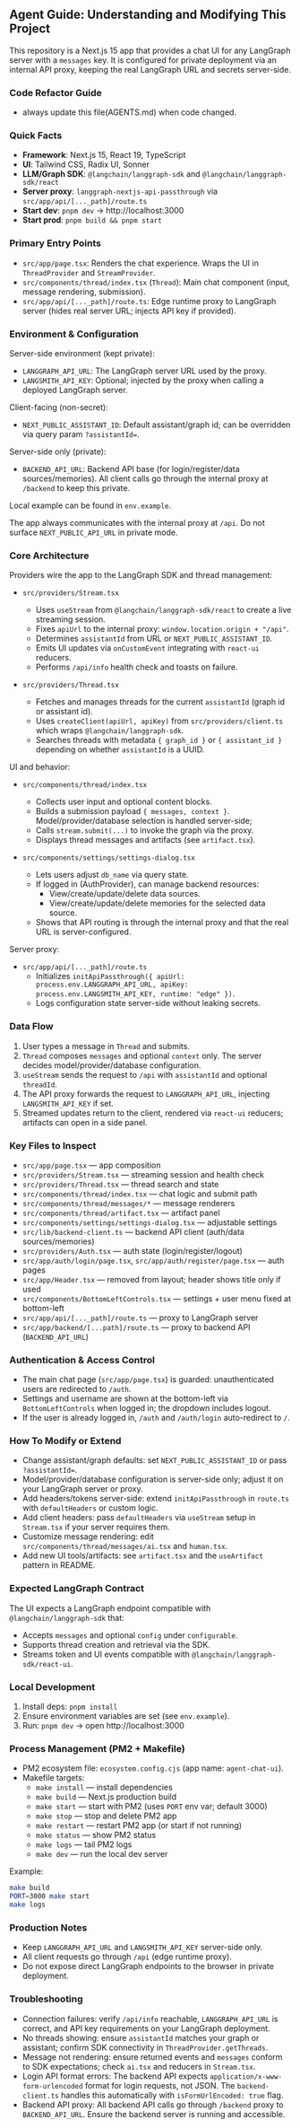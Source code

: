 ## Agent Guide: Understanding and Modifying This Project

This repository is a Next.js 15 app that provides a chat UI for any LangGraph server with a `messages` key. It is configured for private deployment via an internal API proxy, keeping the real LangGraph URL and secrets server-side.

### Code Refactor Guide
- always update this file(AGENTS.md) when code changed.

### Quick Facts
- **Framework**: Next.js 15, React 19, TypeScript
- **UI**: Tailwind CSS, Radix UI, Sonner
- **LLM/Graph SDK**: `@langchain/langgraph-sdk` and `@langchain/langgraph-sdk/react`
- **Server proxy**: `langgraph-nextjs-api-passthrough` via `src/app/api/[..._path]/route.ts`
- **Start dev**: `pnpm dev` → http://localhost:3000
- **Start prod**: `pnpm build && pnpm start`

### Primary Entry Points
- `src/app/page.tsx`: Renders the chat experience. Wraps the UI in `ThreadProvider` and `StreamProvider`.
- `src/components/thread/index.tsx` (`Thread`): Main chat component (input, message rendering, submission).
- `src/app/api/[..._path]/route.ts`: Edge runtime proxy to LangGraph server (hides real server URL; injects API key if provided).

### Environment & Configuration
Server-side environment (kept private):
- `LANGGRAPH_API_URL`: The LangGraph server URL used by the proxy.
- `LANGSMITH_API_KEY`: Optional; injected by the proxy when calling a deployed LangGraph server.

Client-facing (non-secret):
- `NEXT_PUBLIC_ASSISTANT_ID`: Default assistant/graph id; can be overridden via query param `?assistantId=`.

Server-side only (private):
- `BACKEND_API_URL`: Backend API base (for login/register/data sources/memories). All client calls go through the internal proxy at `/backend` to keep this private.

Local example can be found in `env.example`.

The app always communicates with the internal proxy at `/api`. Do not surface `NEXT_PUBLIC_API_URL` in private mode.

### Core Architecture
Providers wire the app to the LangGraph SDK and thread management:
- `src/providers/Stream.tsx`
  - Uses `useStream` from `@langchain/langgraph-sdk/react` to create a live streaming session.
  - Fixes `apiUrl` to the internal proxy: `window.location.origin + "/api"`.
  - Determines `assistantId` from URL or `NEXT_PUBLIC_ASSISTANT_ID`.
  - Emits UI updates via `onCustomEvent` integrating with `react-ui` reducers.
  - Performs `/api/info` health check and toasts on failure.

- `src/providers/Thread.tsx`
  - Fetches and manages threads for the current `assistantId` (graph id or assistant id).
  - Uses `createClient(apiUrl, apiKey)` from `src/providers/client.ts` which wraps `@langchain/langgraph-sdk`.
  - Searches threads with metadata `{ graph_id }` or `{ assistant_id }` depending on whether `assistantId` is a UUID.

UI and behavior:
- `src/components/thread/index.tsx`
  - Collects user input and optional content blocks.
  - Builds a submission payload `{ messages, context }`. Model/provider/database selection is handled server-side;
  - Calls `stream.submit(...)` to invoke the graph via the proxy.
  - Displays thread messages and artifacts (see `artifact.tsx`).

- `src/components/settings/settings-dialog.tsx`
  - Lets users adjust `db_name` via query state.
  - If logged in (AuthProvider), can manage backend resources:
    - View/create/update/delete data sources.
    - View/create/update/delete memories for the selected data source.
  - Shows that API routing is through the internal proxy and that the real URL is server-configured.

Server proxy:
- `src/app/api/[..._path]/route.ts`
  - Initializes `initApiPassthrough({ apiUrl: process.env.LANGGRAPH_API_URL, apiKey: process.env.LANGSMITH_API_KEY, runtime: "edge" })`.
  - Logs configuration state server-side without leaking secrets.

### Data Flow
1. User types a message in `Thread` and submits.
2. `Thread` composes `messages` and optional `context` only. The server decides model/provider/database configuration.
3. `useStream` sends the request to `/api` with `assistantId` and optional `threadId`.
4. The API proxy forwards the request to `LANGGRAPH_API_URL`, injecting `LANGSMITH_API_KEY` if set.
5. Streamed updates return to the client, rendered via `react-ui` reducers; artifacts can open in a side panel.

### Key Files to Inspect
- `src/app/page.tsx` — app composition
- `src/providers/Stream.tsx` — streaming session and health check
- `src/providers/Thread.tsx` — thread search and state
- `src/components/thread/index.tsx` — chat logic and submit path
- `src/components/thread/messages/*` — message renderers
- `src/components/thread/artifact.tsx` — artifact panel
- `src/components/settings/settings-dialog.tsx` — adjustable settings
- `src/lib/backend-client.ts` — backend API client (auth/data sources/memories)
- `src/providers/Auth.tsx` — auth state (login/register/logout)
- `src/app/auth/login/page.tsx`, `src/app/auth/register/page.tsx` — auth pages
- `src/app/Header.tsx` — removed from layout; header shows title only if used
- `src/components/BottomLeftControls.tsx` — settings + user menu fixed at bottom-left
- `src/app/api/[..._path]/route.ts` — proxy to LangGraph server
- `src/app/backend/[...path]/route.ts` — proxy to backend API (`BACKEND_API_URL`)

### Authentication & Access Control
- The main chat page (`src/app/page.tsx`) is guarded: unauthenticated users are redirected to `/auth`.
- Settings and username are shown at the bottom-left via `BottomLeftControls` when logged in; the dropdown includes logout.
- If the user is already logged in, `/auth` and `/auth/login` auto-redirect to `/`.

### How To Modify or Extend
- Change assistant/graph defaults: set `NEXT_PUBLIC_ASSISTANT_ID` or pass `?assistantId=`.
- Model/provider/database configuration is server-side only; adjust it on your LangGraph server or proxy.
- Add headers/tokens server-side: extend `initApiPassthrough` in `route.ts` with `defaultHeaders` or custom logic.
- Add client headers: pass `defaultHeaders` via `useStream` setup in `Stream.tsx` if your server requires them.
- Customize message rendering: edit `src/components/thread/messages/ai.tsx` and `human.tsx`.
- Add new UI tools/artifacts: see `artifact.tsx` and the `useArtifact` pattern in README.

### Expected LangGraph Contract
The UI expects a LangGraph endpoint compatible with `@langchain/langgraph-sdk` that:
- Accepts `messages` and optional `config` under `configurable`.
- Supports thread creation and retrieval via the SDK.
- Streams token and UI events compatible with `@langchain/langgraph-sdk/react-ui`.

### Local Development
1. Install deps: `pnpm install`
2. Ensure environment variables are set (see `env.example`).
3. Run: `pnpm dev` → open http://localhost:3000

### Process Management (PM2 + Makefile)
- PM2 ecosystem file: `ecosystem.config.cjs` (app name: `agent-chat-ui`).
- Makefile targets:
  - `make install` — install dependencies
  - `make build` — Next.js production build
  - `make start` — start with PM2 (uses `PORT` env var; default 3000)
  - `make stop` — stop and delete PM2 app
  - `make restart` — restart PM2 app (or start if not running)
  - `make status` — show PM2 status
  - `make logs` — tail PM2 logs
  - `make dev` — run the local dev server

Example:
```bash
make build
PORT=3000 make start
make logs
```

### Production Notes
- Keep `LANGGRAPH_API_URL` and `LANGSMITH_API_KEY` server-side only.
- All client requests go through `/api` (edge runtime proxy).
- Do not expose direct LangGraph endpoints to the browser in private deployment.

### Troubleshooting
- Connection failures: verify `/api/info` reachable, `LANGGRAPH_API_URL` is correct, and API key requirements on your LangGraph deployment.
- No threads showing: ensure `assistantId` matches your graph or assistant; confirm SDK connectivity in `ThreadProvider.getThreads`.
- Message not rendering: ensure returned events and `messages` conform to SDK expectations; check `ai.tsx` and reducers in `Stream.tsx`.
- Login API format errors: The backend API expects `application/x-www-form-urlencoded` format for login requests, not JSON. The `backend-client.ts` handles this automatically with `isFormUrlEncoded: true` flag.
- Backend API proxy: All backend API calls go through `/backend` proxy to `BACKEND_API_URL`. Ensure the backend server is running and accessible.


